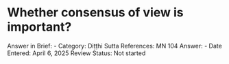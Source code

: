 # Whether consensus of view is important?

Answer in Brief: -
 Category: Diṭṭhi
Sutta References: MN 104
Answer: -
Date Entered: April 6, 2025
Review Status: Not started